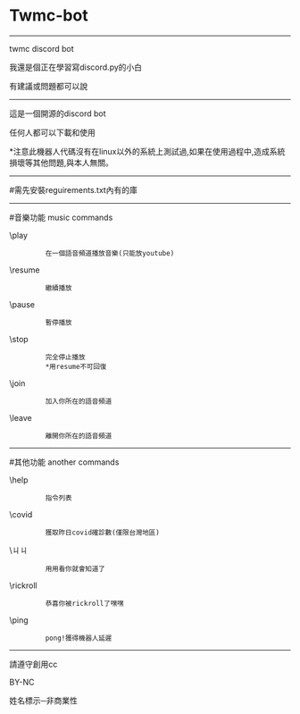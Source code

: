 # Twmc-bot

------------------------

twmc discord bot

我還是個正在學習寫discord.py的小白

有建議或問題都可以說

------------------------

這是一個開源的discord bot

任何人都可以下載和使用

*注意此機器人代碼沒有在linux以外的系統上測試過,如果在使用過程中,造成系統損壞等其他問題,與本人無關。

------------------------

#需先安裝reguirements.txt內有的庫

------------------------

#音樂功能 music commands

\play        

             在一個語音頻道播放音樂(只能放youtube)
             
\resume

             繼續播放
             
\pause

             暫停播放
             
\stop

             完全停止播放
             *用resume不可回復
             
\join        

             加入你所在的語音頻道
             
\leave       

             離開你所在的語音頻道
             
------------------------
             
#其他功能 another commands
             
\help        

             指令列表
             
\covid       

             獲取昨日covid確診數(僅限台灣地區)
             
\ㄐㄐ        

             用用看你就會知道了
             
\rickroll    

             恭喜你被rickroll了嘿嘿
             
\ping        

             pong!獲得機器人延遲
             
------------------------
             
請遵守創用cc

BY-NC

姓名標示─非商業性
